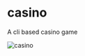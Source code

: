 # casino
A cli based casino game

![casino](https://user-images.githubusercontent.com/24857782/108596053-9c06a500-7393-11eb-8c43-1aadeffb15e1.jpeg)
